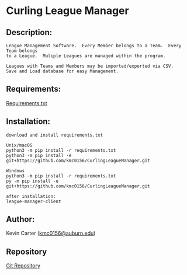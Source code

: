 # Curling League Manager
## Description: 
    League Management Software.  Every Member belongs to a Team.  Every Team belongs
    to a League.  Muliple Leagues are managed within the program.

    Leagues with Teams and Members may be imported/exported via CSV.
    Save and Load database for easy Management.
## Requirements:
[Requirements.txt](https://github.com/kmc0156/CurlingLeagueManager/blob/master/requirements.txt)
## Installation:
    download and install requirements.txt
    
    Unix/macOS    
    python3 -m pip install -r requirements.txt
    python3 -m pip install -e git+https://github.com/kmc0156/CurlingLeagueManager.git

    Windows    
    python3 -m pip install -r requirements.txt
    py -m pip install -e git+https://github.com/kmc0156/CurlingLeagueManager.git

    after installation: 
    league-manager-client
## Author:
Kevin Carter (kmc0156@auburn.edu)
## Repository
[Git Repository](https://github.com/kmc0156/CurlingLeagueManager/)